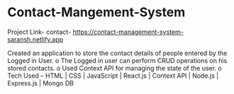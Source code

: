# Contact-Mangement-System

Project Link- contact- https://contact-management-system-saransh.netlify.app

Created an application to store the contact details of people entered by the Logged in User. 
o The Logged in user can perform CRUD operations on his stored contacts.
o Used Context API for managing the state of the user. 
o Tech Used – HTML | CSS | JavaScript | React.js | Context API | Node.js | Express.js | Mongo DB

